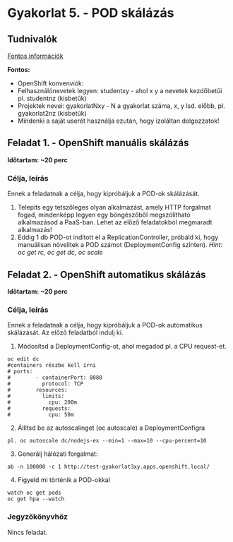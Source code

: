 # Gyakorlat 5. - POD skálázás

## Tudnivalók
[Fontos információk](Tudnivalok.md)

**Fontos:**
- OpenShift konvenviók:
 - Felhasználónevetek legyen: studentxy - ahol x y a nevetek kezdőbetűi pl. studentnz (kisbetűk)
 - Projektek nevei: gyakorlatNxy - N a gyakorlat száma, x, y lsd. előbb, pl. gyakorlat2nz (kisbetűk)
- Mindenki a saját userét használja ezután, hogy izoláltan dolgozzatok!


## Feladat 1. - OpenShift manuális skálázás
**Időtartam: ~20 perc**

### Célja, leírás
Ennek a feladatnak a célja, hogy kipróbáljuk a POD-ok skálázását.

1. Telepíts egy tetszőleges olyan alkalmazást, amely HTTP forgalmat fogad, mindenképp legyen egy böngészőből megszólítható alkalmazásod a PaaS-ban. Lehet az előző feladatokból megmaradt alkalmazás!
2. Eddig 1 db POD-ot indított el a ReplicationController, próbáld ki, hogy manuálisan növelitek a POD számot (DeploymentConfig szinten).
_Hint: oc get rc, oc get dc, oc scale_

## Feladat 2. - OpenShift automatikus skálázás
**Időtartam: ~20 perc**

### Célja, leírás
Ennek a feladatnak a célja, hogy kipróbáljuk a POD-ok automatikus skálázását. Az előző feladatból indulj ki.

1. Módosítsd a DeploymentConfig-ot, ahol megadod pl. a CPU request-et.
```shell
oc edit dc
#containers részbe kell írni
# ports:
#        - containerPort: 8080
#          protocol: TCP
#        resources:
#          limits:
#            cpu: 200m
#          requests:
#            cpu: 50m
```
2. Állítsd be az autoscalinget (oc autoscale) a DeploymentConfigra
```shell
pl. oc autoscale dc/nodejs-ex --min=1 --max=10 --cpu-percent=10
```
3. Generálj hálózati forgalmat:
```shell
ab -n 100000 -c 1 http://test-gyakorlat3xy.apps.openshift.local/
```
4. Figyeld mi történik a POD-okkal
```shell
watch oc get pods
oc get hpa --watch
```

### Jegyzőkönyvhöz
Nincs feladat.
